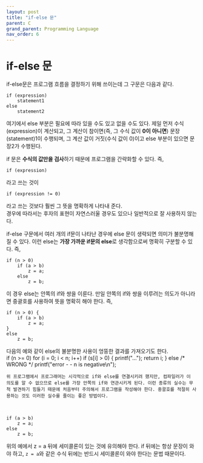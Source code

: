 ```yaml
---
layout: post
title: "if-else 문"
parent: C
grand_parent: Programming Language
nav_order: 6
---
```


# if-else 문

if-else문은 프로그램 흐름을 결정하기 위해 쓰이는데 그 구문은 다음과 같다.  
```
if (expression)
    statement1
else
    statement2
```
여기에서 else 부분은 필요에 따라 있을 수도 있고 없을 수도 있다. 제일 먼저 수식(expression)이 계산되고, 그 계산이 참이면(즉, 그 수식 값이 **0이 아니면**) 문장(statement)1이 수행되며, 그 계산 값이 거짓(수식 값이 0)이고 else 부분이 있으면 문장2가 수행된다.  
  
if 문은 **수식의 값만을 검사**하기 때문에 프로그램을 간략화할 수 있다. 즉,
```
if (expression)
```
라고 쓰는 것이  
```
if (expression != 0)
```
라고 쓰는 것보다 훨씬 그 뜻을 명확하게 나타내 준다.  
경우에 따라서는 후자의 표현이 자연스러울 경우도 있으나 일반적으로 잘 사용하지 않는다.  
  
if-else 구문에서 여러 개의 if문이 나타난 경우에 else 문이 생략되면 의미가 불분명해질 수 있다. 이런 else는 **가장 가까운 if문의 else**로 생각함으로써 명확히 구분할 수 있다. 즉,
```
if (n > 0)
    if (a > b)
        z = a;
    else
        z = b;
```
이 경우 else는 안쪽의 if와 쌍을 이룬다. 만일 안쪽의 if와 쌍을 이루려는 의도가 아니라면 중괄호를 사용하여 뜻을 명확히 해야 한다. 즉,  
```
if (n > 0) {
    if (a > b)
        z = a;
}
else
    z = b;
```
  
다음의 예와 같이 else의 불분명한 사용이 엉뚱한 결과를 가져오기도 한다.  
if (n >= 0)
    for (i = 0; i < n; i++)
        if (s[i] > 0) {
            printf("...");
            return i;
        }
else /* WRONG */
    printf("error - - n is negative\n");
```
위 프로그램에서 프로그래머는 시각적으로 if와 else를 연결시키려 했지만, 컴파일러가 이 의도를 알 수 없으므로 else를 가장 안쪽의 if와 연관시키게 된다. 이런 종류의 실수는 무척 발견하기 힘들기 때문에 처음부터 주의해서 프로그램을 작성해야 한다. 중괄호를 적절히 사용하는 것도 이러한 실수를 줄이는 좋은 방법이다.  
```
  
<br>

```
if (a > b)
    z = a;
else
    z = b;
```
위의 예에서 z = a 뒤에 세미콜론이 있는 것에 유의해야 한다. if 뒤에는 항상 문장이 와야 하고, `z = a`와 같은 수식 뒤에는 반드시 세미콜론이 와야 한다는 문법 때문이다.

